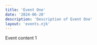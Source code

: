 ```yaml
---
title: 'Event One'
date: '2024-06-20'
description: 'Description of Event One'
layout: 'events.njk'
---
```


Event content 1
